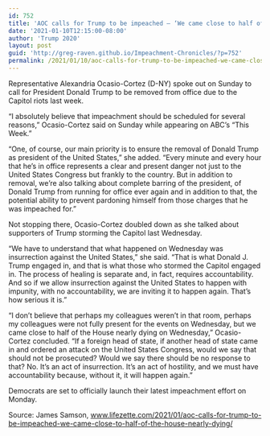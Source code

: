 ```yaml
---
id: 752
title: 'AOC calls for Trump to be impeached — ‘We came close to half of the House nearly dying’'
date: '2021-01-10T12:15:00-08:00'
author: 'Trump 2020'
layout: post
guid: 'http://greg-raven.github.io/Impeachment-Chronicles/?p=752'
permalink: /2021/01/10/aoc-calls-for-trump-to-be-impeached-we-came-close-to-half-of-the-house-nearly-dying/
---
```


Representative Alexandria Ocasio-Cortez (D-NY) spoke out on Sunday to call for President Donald Trump to be removed from office due to the Capitol riots last week.

“I absolutely believe that impeachment should be scheduled for several reasons,” Ocasio-Cortez said on Sunday while appearing on ABC’s “This Week.”

“One, of course, our main priority is to ensure the removal of Donald Trump as president of the United States,” she added. “Every minute and every hour that he’s in office represents a clear and present danger not just to the United States Congress but frankly to the country. But in addition to removal, we’re also talking about complete barring of the president, of Donald Trump from running for office ever again and in addition to that, the potential ability to prevent pardoning himself from those charges that he was impeached for.”

Not stopping there, Ocasio-Cortez doubled down as she talked about supporters of Trump storming the Capitol last Wednesday.

“We have to understand that what happened on Wednesday was insurrection against the United States,” she said. “That is what Donald J. Trump engaged in, and that is what those who stormed the Capitol engaged in. The process of healing is separate and, in fact, requires accountability. And so if we allow insurrection against the United States to happen with impunity, with no accountability, we are inviting it to happen again. That’s how serious it is.”

“I don’t believe that perhaps my colleagues weren’t in that room, perhaps my colleagues were not fully present for the events on Wednesday, but we came close to half of the House nearly dying on Wednesday,” Ocasio-Cortez concluded. “If a foreign head of state, if another head of state came in and ordered an attack on the United States Congress, would we say that should not be prosecuted? Would we say there should be no response to that? No. It’s an act of insurrection. It’s an act of hostility, and we must have accountability because, without it, it will happen again.”

Democrats are set to officially launch their latest impeachment effort on Monday.

Source: James Samson, www.lifezette.com/2021/01/aoc-calls-for-trump-to-be-impeached-we-came-close-to-half-of-the-house-nearly-dying/